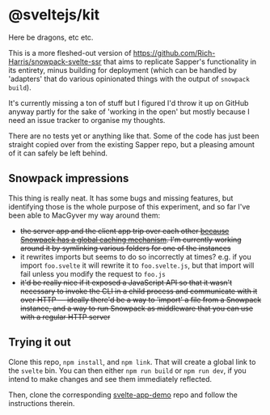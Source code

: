# @sveltejs/kit

Here be dragons, etc etc.

This is a more fleshed-out version of https://github.com/Rich-Harris/snowpack-svelte-ssr that aims to replicate Sapper's functionality in its entirety, minus building for deployment (which can be handled by 'adapters' that do various opinionated things with the output of `snowpack build`).

It's currently missing a ton of stuff but I figured I'd throw it up on GitHub anyway partly for the sake of 'working in the open' but mostly because I need an issue tracker to organise my thoughts.

There are no tests yet or anything like that. Some of the code has just been straight copied over from the existing Sapper repo, but a pleasing amount of it can safely be left behind.


## Snowpack impressions

This thing is really neat. It has some bugs and missing features, but identifying those is the whole purpose of this experiment, and so far I've been able to MacGyver my way around them:

* ~~the server app and the client app trip over each other [because Snowpack has a global caching mechanism](https://github.com/pikapkg/snowpack/discussions/1060). I'm currently working around it by symlinking various folders for one of the instances~~
* it rewrites imports but seems to do so incorrectly at times? e.g. if you import `foo.svelte` it will rewrite it to `foo.svelte.js`, but that import will fail unless you modify the request to `foo.js`
* ~~it'd be really nice if it exposed a JavaScript API so that it wasn't necessary to invoke the CLI in a child process and communicate with it over HTTP — ideally there'd be a way to 'import' a file from a Snowpack instance, and a way to run Snowpack as middleware that you can use with a regular HTTP server~~


## Trying it out

Clone this repo, `npm install`, and `npm link`. That will create a global link to the `svelte` bin. You can then either `npm run build` or `npm run dev`, if you intend to make changes and see them immediately reflected.

Then, clone the corresponding [svelte-app-demo](https://github.com/sveltejs/svelte-app-demo) repo and follow the instructions therein.